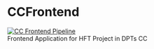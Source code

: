 # CCFrontend
[![CC Frontend Pipeline](https://github.com/kebidge/CCFrontend/actions/workflows/cc-frontend-pipeline.yml/badge.svg)](https://github.com/kebidge/CCFrontend/actions/workflows/cc-frontend-pipeline.yml)  
Frontend Application for HFT Project in DPTs CC  
